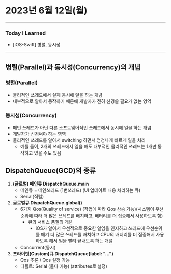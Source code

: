 # 2023년 6월 12일(월)

----

### Today I Learned 

- [iOS-Swift] 병렬, 동시성 

---

## 병렬(Parallel)과 동시성(Concurrency)의 개념

### 병렬(Parallel)

- 물리적인 쓰레드에서 실제 동시에 일을 하는 개념
- 내부적으로 알아서 동작하기 때문에 개발자가 전혀 신경쓸 필요가 없는 영역

### 동시성(Concurrency)

- 메인 쓰레드가 아닌 다른 소프트웨어적인 쓰레드에서 동시에 일을 하는 개념
- 개발자가 신경써야 하는 영역
- 물리적인 쓰레드를 알아서 switching 하면서 엄청나게 빠르게 일을 처리
  - 예를 들어, 2개의 쓰레드에서 일을 해도 내부적인 물리적인 쓰레드는 1개만 동작하고 있을 수도 있음

## DispatchQueue(GCD)의 종류

1. **(글로벌) 메인큐 DispatchQueue.main**
   - 메인큐 = 메인쓰레드 (1번쓰레드) (UI 업데이트 내용 처리하는 큐)
   - Serial(직렬)
2. **글로벌큐 DispatchQueue.global()**
   - 6가지 Qos(Quality of service) (작업에 따라 Qos 상승 가능)(시스템이 우선순위에 따라 더 많은 쓰레드를 배치하고, 배터리를 더 집중해서 사용하도록 함)
     - 큐의 서비스 품질의 개념
       - iOS가 알아서 우선적으로 중요한 일임을 인지하고 쓰레드에 우선순위를 매겨 더 많은 쓰레드를 배치하고 CPU의 배터리를 더 집중해서 사용하도록 해서 일을 빨리 끝내도록 하는 개념
   - Concurrent(동시)
3. **프라이빗(Custom)큐 DispatchQueue(label: "...")**
   - Qos 추론 / Qos 설정 가능
   - 디폴트: Serial (둘다 가능) (attributes로 설정)